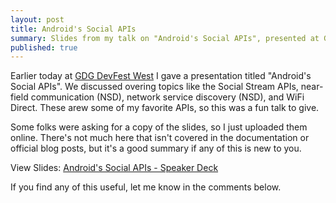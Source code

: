 ```yaml
---
layout: post
title: Android's Social APIs
summary: Slides from my talk on "Android's Social APIs", presented at GDG DevFest West earlier today.
published: true
---
```


Earlier today at [GDG DevFest West](http://devfestwest.com) I gave a presentation titled "Android's Social APIs". We discussed overing topics like the Social Stream APIs, near-field communication (NSD), network service discovery (NSD), and WiFi Direct. These arew some of my favorite APIs, so this was a fun talk to give.

Some folks were asking for a copy of the slides, so I just uploaded them online. There's not much here that isn't covered in the documentation or official blog posts, but it's a good summary if any of this is new to you.

View Slides: [Android's Social APIs - Speaker Deck](https://speakerdeck.com/u/tjohns/p/androids-social-apis)

If you find any of this useful, let me know in the comments below.